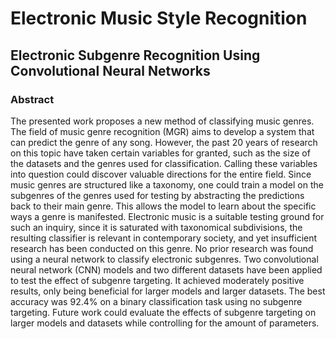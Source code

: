 # Electronic Music Style Recognition
## Electronic Subgenre Recognition Using Convolutional Neural Networks
### Abstract
The presented work proposes a new method of classifying music genres. The field of music genre recognition (MGR) aims to develop a system that can predict the genre of any song. However, the past 20 years of research on this topic have taken certain variables for granted, such as the size of the datasets and the genres used for classification. Calling these variables into question could discover valuable directions for the entire field. Since music genres are structured like a taxonomy, one could train a model on the subgenres of the genres used for testing by abstracting the predictions back to their main genre. This allows the model to learn about the specific ways a genre is manifested. Electronic music is a suitable testing ground for such an inquiry, since it is saturated with taxonomical subdivisions, the resulting classifier is relevant in contemporary society, and yet insufficient research has been conducted on this genre. No prior research was found using a neural network to classify electronic subgenres. Two convolutional neural network (CNN) models and two different datasets have been applied to test the effect of subgenre targeting. It achieved moderately positive results, only being beneficial for larger models and larger datasets. The best accuracy was 92.4% on a binary classification task using no subgenre targeting. Future work could evaluate the effects of subgenre targeting on larger models and datasets while controlling for the amount of parameters.

